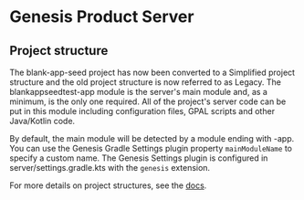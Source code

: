 # Genesis Product Server

## Project structure

The blank-app-seed project has now been converted to a Simplified project structure and the old project structure is now referred to as Legacy.
The blankappseedtest-app module is the server's main module and, as a minimum, is the only one required.
All of the project's server code can be put in this module including configuration files, GPAL scripts and other Java/Kotlin code.

By default, the main module will be detected by a module ending with -app. 
You can use the Genesis Gradle Settings plugin property `mainModuleName` to specify a custom name.
The Genesis Settings plugin is configured in server/settings.gradle.kts with the `genesis` extension.

For more details on project structures, see the [docs](https://learn.genesis.global/docs/operations/project-structure/introduction/).